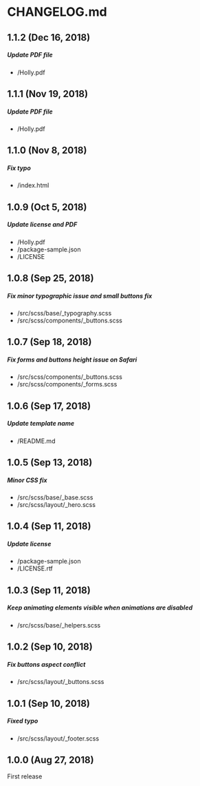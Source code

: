 # CHANGELOG.md

## 1.1.2 (Dec 16, 2018)

##### Update PDF file
* /Holly.pdf

## 1.1.1 (Nov 19, 2018)

##### Update PDF file
* /Holly.pdf

## 1.1.0 (Nov 8, 2018)

##### Fix typo
* /index.html

## 1.0.9 (Oct 5, 2018)

##### Update license and PDF
* /Holly.pdf
* /package-sample.json
* /LICENSE

## 1.0.8 (Sep 25, 2018)

##### Fix minor typographic issue and small buttons fix
* /src/scss/base/_typography.scss
* /src/scss/components/_buttons.scss

## 1.0.7 (Sep 18, 2018)

##### Fix forms and buttons height issue on Safari
* /src/scss/components/_buttons.scss
* /src/scss/components/_forms.scss

## 1.0.6 (Sep 17, 2018)

##### Update template name
* /README.md

## 1.0.5 (Sep 13, 2018)

##### Minor CSS fix
* /src/scss/base/_base.scss
* /src/scss/layout/_hero.scss

## 1.0.4 (Sep 11, 2018)

##### Update license
* /package-sample.json
* /LICENSE.rtf

## 1.0.3 (Sep 11, 2018)

##### Keep animating elements visible when animations are disabled
* /src/scss/base/_helpers.scss

## 1.0.2 (Sep 10, 2018)

##### Fix buttons aspect conflict
* /src/scss/layout/_buttons.scss

## 1.0.1 (Sep 10, 2018)

##### Fixed typo
* /src/scss/layout/_footer.scss

## 1.0.0 (Aug 27, 2018)

First release
